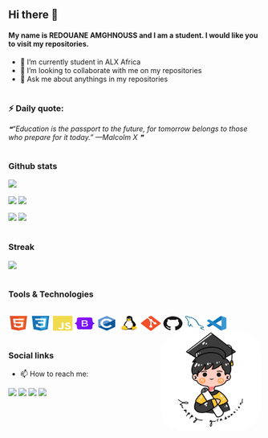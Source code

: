 ## Hi there 👋

#### My name is REDOUANE AMGHNOUSS and I am a student. I would like you to visit my repositories.

- 🌱 I’m currently student in ALX Africa
- 👯 I’m looking to collaborate with me on my repositories
- 💬 Ask me about anythings in my repositories
#

### ⚡ Daily quote: 
<!--STARTS_HERE_QUOTE_README-->
<i>❝“Education is the passport to the future, for tomorrow belongs to those who prepare for it today.” —Malcolm X ❞</i>
<!--ENDS_HERE_QUOTE_README-->

#

### Github stats
![](http://github-profile-summary-cards.vercel.app/api/cards/profile-details?username=AMGHNOUSS&theme=default)

![](http://github-profile-summary-cards.vercel.app/api/cards/repos-per-language?username=AMGHNOUSS&theme=default) ![](http://github-profile-summary-cards.vercel.app/api/cards/most-commit-language?username=AMGHNOUSS&theme=default)

![](http://github-profile-summary-cards.vercel.app/api/cards/stats?username=AMGHNOUSS&theme=default) ![](http://github-profile-summary-cards.vercel.app/api/cards/productive-time?username=AMGHNOUSS&theme=default&utcOffset=8)

#
### Streak

<a href="https://github-readme-streak-stats.herokuapp.com/?user=AMGHNOUSS">
  <img align="center" src="https://github-readme-streak-stats.herokuapp.com/?user=AMGHNOUSS" />
</a>

#
### Tools & Technologies
<div style="display: inline_block"><br>

  <img align="center" alt="Red-HTML" height="30" width="40" src="https://github.com/AMGHNOUSS/AMGHNOUSS/blob/main/icons/html5/html5-original.svg">
  <img align="center" alt="Red-CSS" height="30" width="40" src="https://github.com/AMGHNOUSS/AMGHNOUSS/blob/main/icons/css3/css3-original.svg">
  <img align="center" alt="Red-Js" height="30" width="40" src="https://github.com/AMGHNOUSS/AMGHNOUSS/blob/main/icons/javascript/javascript-plain.svg">
  <img align="center" alt="Red-Bootstrap" height="30" width="40" src="https://raw.githubusercontent.com/devicons/devicon/master/icons/bootstrap/bootstrap-original.svg">
  <img align="center" alt="Red-C" height="30" width="40" src="https://github.com/AMGHNOUSS/AMGHNOUSS/blob/main/icons/c/c-original.svg">
  <img align="center" alt="Red-Linux" height="30" width="40" src="https://github.com/AMGHNOUSS/AMGHNOUSS/blob/main/icons/linux/linux-original.svg">
  <img align="center" alt="Red-Git" height="30" width="40" src="https://github.com/AMGHNOUSS/AMGHNOUSS/blob/main/icons/git/git-original.svg">
  <img align="center" alt="Red-GitHub" height="30" width="40" src="https://github.com/AMGHNOUSS/AMGHNOUSS/blob/main/icons/github/github-original.svg">
  <img align="center" alt="Red-MySQL" height="30" width="40" src="https://github.com/AMGHNOUSS/AMGHNOUSS/blob/main/icons/mysql/mysql-original.svg">
  <img align="center" alt="Red-VisualStudioCode" height="30" width="40" src="https://github.com/AMGHNOUSS/AMGHNOUSS/blob/main/icons/vscode/vscode-original.svg">
  <img align="right" alt="Red-Congratulation" height="200" style="border-radius:50px;" src="https://github.com/AMGHNOUSS/AMGHNOUSS/blob/main/icons/Avatar.png">
</div>

#
### Social links
  - 📫 How to reach me: 
  
 
<div> 
  <a href="https://www.instagram.com/amghnouss_redouane/" target="_blank"><img src="https://img.shields.io/badge/-Instagram-%23E4405F?style=for-the-badge&logo=instagram&logoColor=white" target="_blank"></a>
  <a href = "mailto:redouane.amghnouss@edu.uiz.ac.ma"><img src="https://img.shields.io/badge/-Gmail-%23333?style=for-the-badge&logo=gmail&logoColor=white" target="_blank"></a>
  <a href="https://www.linkedin.com/in/redouane-amghnouss-8b27ab1b7/" target="_blank"><img src="https://img.shields.io/badge/-LinkedIn-%230077B5?style=for-the-badge&logo=linkedin&logoColor=white" target="_blank"></a>
  <a href="https://twitter.com/R_Amghnouss" target="_blank"><img src="https://img.shields.io/badge/-Twitter-%230077B5?style=for-the-badge&logo=Twitter&logoColor=white" target="_blank"></a>  
  
</div>

